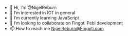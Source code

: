 - 👋 Hi, I’m @NigelReburn
- 👀 I’m interested in IOT in general
- 🌱 I’m currently learning JavaScript
- 💞️ I’m looking to collaborate on Fingoti Pebl development
- 📫 How to reach me NigelReburn@Fingoti.com

<!---
NigelReburn/NigelReburn is a ✨ special ✨ repository because its `README.md` (this file) appears on your GitHub profile.
You can click the Preview link to take a look at your changes.
--->
